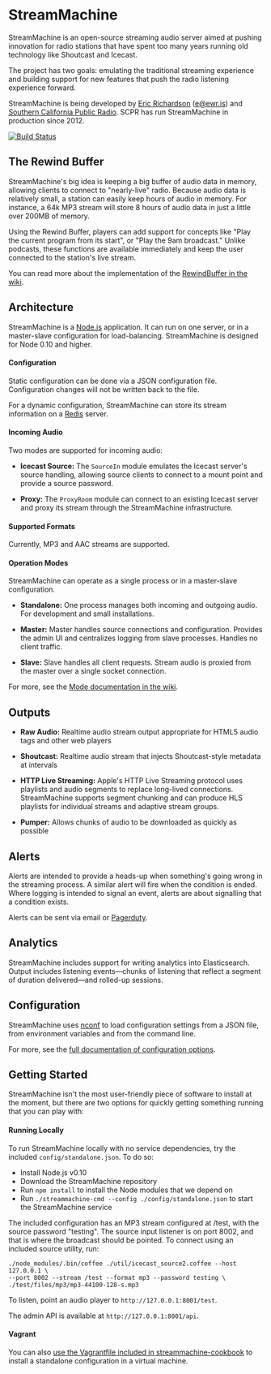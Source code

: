 # StreamMachine

StreamMachine is an open-source streaming audio server aimed at pushing
innovation for radio stations that have spent too many years running old
technology like Shoutcast and Icecast.

The project has two goals: emulating the traditional streaming experience and
building support for new features that push the radio listening experience
forward.

StreamMachine is being developed by [Eric Richardson](http://ewr.is) (e@ewr.is)
and [Southern California Public Radio](http://scpr.org). SCPR has run
StreamMachine in production since 2012.

[![Build Status](https://travis-ci.org/StreamMachine/StreamMachine.svg)](https://travis-ci.org/StreamMachine/StreamMachine)

## The Rewind Buffer

StreamMachine's big idea is keeping a big buffer of audio data in memory,
allowing clients to connect to "nearly-live" radio. Because audio data is
relatively small, a station can easily keep hours of audio in memory.  For
instance, a 64k MP3 stream will store 8 hours of audio data in just a little
over 200MB of memory.

Using the Rewind Buffer, players can add support for concepts like "Play
the current program from its start", or "Play the 9am broadcast." Unlike
podcasts, these functions are available immediately and keep the user connected
to the station's live stream.

You can read more about the implementation of the
[RewindBuffer in the wiki](https://github.com/StreamMachine/StreamMachine/wiki/RewindBuffer).

## Architecture

StreamMachine is a [Node.js](http://nodejs.org) application.  It can run on
one server, or in a master-slave configuration for load-balancing.
StreamMachine is designed for Node 0.10 and higher.

#### Configuration

Static configuration can be done via a JSON configuration file.  Configuration
changes will not be written back to the file.

For a dynamic configuration, StreamMachine can store its stream information on
a [Redis](http://redis.io) server.

#### Incoming Audio

Two modes are supported for incoming audio:

* __Icecast Source:__ The `SourceIn` module emulates the Icecast server's
	source handling, allowing source clients to connect to a mount point and
	provide a source password.

* __Proxy:__ The `ProxyRoom` module can connect to an existing Icecast server
	and proxy its stream through the StreamMachine infrastructure.

#### Supported Formats

Currently, MP3 and AAC streams are supported.

#### Operation Modes

StreamMachine can operate as a single process or in a master-slave configuration.

* __Standalone:__ One process manages both incoming and outgoing audio. For
    development and small installations.

* __Master:__ Master handles source connections and configuration. Provides the
    admin UI and centralizes logging from slave processes. Handles no client traffic.

* __Slave:__ Slave handles all client requests. Stream audio is proxied from the
    master over a single socket connection.

For more, see the
[Mode documentation in the wiki](https://github.com/StreamMachine/StreamMachine/wiki/Modes).

## Outputs

* __Raw Audio:__ Realtime audio stream output appropriate for HTML5 audio tags
    and other web players

* __Shoutcast:__ Realtime audio stream that injects Shoutcast-style metadata
    at intervals

* __HTTP Live Streaming:__ Apple's HTTP Live Streaming protocol uses playlists
    and audio segments to replace long-lived connections. StreamMachine supports
    segment chunking and can produce HLS playlists for individual streams and
    adaptive stream groups.

* __Pumper:__ Allows chunks of audio to be downloaded as quickly as possible

## Alerts

Alerts are intended to provide a heads-up when something's going wrong in
the streaming process. A similar alert will fire when the condition is ended.
Where logging is intended to signal an event, alerts are about signalling
that a condition exists.

Alerts can be sent via email or [Pagerduty](http://pagerduty.com).

## Analytics

StreamMachine includes support for writing analytics into Elasticsearch. Output
includes listening events&mdash;chunks of listening that reflect a segment of
duration delivered&mdash;and rolled-up sessions.

## Configuration

StreamMachine uses [nconf](https://github.com/flatiron/nconf) to load
configuration settings from a JSON file, from environment variables and from
the command line.

For more, see the
[full documentation of configuration options](https://github.com/StreamMachine/StreamMachine/wiki/Configuration-settings).

## Getting Started

StreamMachine isn't the most user-friendly piece of software to install at the
moment, but there are two options for quickly getting something running that
you can play with:

#### Running Locally

To run StreamMachine locally with no service dependencies, try the included `config/standalone.json`. To do so:

* Install Node.js v0.10
* Download the StreamMachine repository
* Run `npm install` to install the Node modules that we depend on
* Run `./streammachine-cmd --config ./config/standalone.json` to start the
  StreamMachine service

The included configuration has an MP3 stream configured at /test, with the source
password "testing".  The source input listener is on port 8002, and that is where
the broadcast should be pointed. To connect using an included source utility, run:

    ./node_modules/.bin/coffee ./util/icecast_source2.coffee --host 127.0.0.1 \
    --port 8002 --stream /test --format mp3 --password testing \
    ./test/files/mp3/mp3-44100-128-s.mp3

To listen, point an audio player to `http://127.0.0.1:8001/test`.

The admin API is available at `http://127.0.0.1:8001/api`.

#### Vagrant

You can also [use the Vagrantfile included in streammachine-cookbook](https://github.com/StreamMachine/streammachine-cookbook)
to install a standalone configuration in a virtual machine.